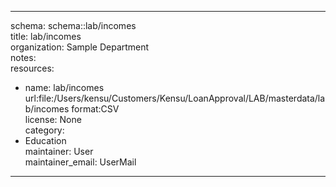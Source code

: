 


---  
schema: schema::lab/incomes  
title: lab/incomes  
organization: Sample Department  
notes:   
resources:  
- name: lab/incomes 
 url:file:/Users/kensu/Customers/Kensu/LoanApproval/LAB/masterdata/lab/incomes 
 format:CSV  
license: None  
category:
 - Education  
maintainer: User  
maintainer_email: UserMail  
---